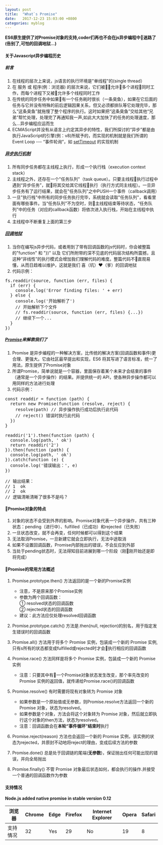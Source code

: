```yaml
---
layout: post
title:  "What`s Promise"
date:   2017-12-23 15:03:00 +0800
categories: myblog
---
```

**ES6原生提供了对Promise对象的支持,coder们再也不会在js异步编程中迷路了(告别了,可怕的回调地狱...)**

#### 关于Javascript异步编程历史
##### 前言
1. 在线程的层次上来说，js语言的执行环境是"单线程"的(single thread）
2. 在 服务 或 程序(例：浏览器) 的层次来说，它们被允许多个进程同时工作，而每个进程下又被允许多个线程同时工作
3. 在传统的同步任务中如果有一个任务耗时很长（一条臭鱼），如果在它后面的任务与它并没有特殊的前后逻辑因果关系，但又必须都排队等它处理完毕，那么“这条臭鱼”就拖慢了整个程序的执行。这时如果把“这条臭鱼”交给其他“兄弟”帮忙处理，处理完了再通知我一声,如此大大加快了的任务的处理速度，那么...异步编程应运而生
4. ECMAScript并没有从语言上约定其异步的特性，我们所探讨的“异步”都是由执行JavaScript的引擎(例：v8)所赋予的，而实现的机制就是我们所谓的  Event Loop --- “事件轮询”，如 <a href="/myblog/2016/03/19/timers-in-javascrpt.html" target="_blank">setTimeout</a> 的实现机制

##### <a href="http://www.ruanyifeng.com/blog/2014/10/event-loop.html" target="_blank">异步执行机制</a>
1. 所有同步任务都在主线程上执行，形成一个执行栈（execution context stack）
2. 主线程之外，还存在一个"任务队列"（task queue）。只要主线程执行过程中遇到“异步任务”，就将其交给其它线程执行（执行方式同主线程）。一旦异步任务有了运行结果，就会在"任务队列"之中PUSH一个事件（callback调用）
3. 一旦"执行栈"中所有的同步任务执行完毕，系统就会读取"任务队列"，看看里面有哪些事件。当“任务队列”不为空时，则主线程结束等待状态，“任务队列”中的任务（对应的callback函数）将依次进入执行栈，开始在主线程中执行
4. 主线程中不断重复上面的第三步

##### <a href="http://callbackhell.com/" target="_blank">回调地狱</a>
1. 当你在编写js异步代码，或者用到了带有回调函数的js代码时，你会被整篇的"function" 和 "})" 以及 它们所附带的深不见底的代码层次结构所震撼，且这种“非线性”的执行模式会增加我们理解代码的难度。整篇代码不直观易懂，从而日趋难以维护，这就是我们 喜（坑）❤️（爹）的回调地狱
2. 代码示例：
<pre class="brush:js;">
fs.readdir(source, function (err, files) {
  if (err) {
    console.log('Error finding files: ' + err)
  } else {
    console.log('开始解析了')
    // 开始解析下个文件
    // fs.readdir(source, function (err, files) {...})
    // 继续下一个...
  }
})
</pre>

##### <a href="http://es6.ruanyifeng.com/#docs/promise" target="_blank">Promise</a>来解救我们了
1. Promise 是异步编程的一种解决方案，比传统的解决方案(回调函数和事件)更合理、更强大。它由社区最早提出和实现，ES6 将其写进了语言标准，统一了用法，原生提供了Promise对象
2. 所谓Promise，简单说就是一个容器，里面保存着某个未来才会结束的事件（通常是一个异步操作）的结果。并提供统一的 API，使各种异步操作都可以用同样的方法进行处理
3. 代码示例：
<pre class="brush:js;">
const readdir = function (path) {
  return new Promise(function (resolve, reject) {
    resolve(path) // 异步操作执行成功后执行此代码
    // reject() 错误时执行此代码
  })
}

readdir('1').then(function (path) {
  console.log(path, ' ok')
  return readdir('2')
}).then(function (path) {
  console.log(path, ' ok')
}).catch(function (e) {
  console.log('错误输出：', e)
})

// 输出结果：
// 1  ok
// 2  ok
// 逻辑清晰清晰了很多不是吗？
</pre>

#### Promise对象的特点
1. 对象的状态不会受到外界的影响。Promise对象代表一个异步操作，共有三种状态：pending（进行中）、fulfilled（已成功）和rejected（已失败）
2. 一旦状态改变，就不会再变，任何时候都可以得到这个结果
3. 无法取消Promise，一旦新建它就会立即执行，无法中途取消
4. 如果不设置回调函数，Promise内部抛出的错误，不会反应到外部
5. 当处于pending状态时，无法得知目前进展到哪一个阶段（刚刚开始还是即将完成）

#### Promise的常用方法概述

1. Promise.prototype.then() 方法返回的是一个新的Promise实例
    * 注意，不是原来那个Promise实例
    * 参数为两个回调函数：  
      ① resolved状态的回调函数  
      ② rejected状态的回调函数
    * 建议：此方法应仅处理resolved回调函数

2. Promise.prototype.catch() 方法是.then(null, rejection)的别名，用于指定发生错误时的回调函数

3. Promise.all() 方法用于将多个 Promise 实例，包装成一个新的 Promise 实例,只有s所有的状态都变成fulfilled或rejected时才会执行相应的回调函数

4. Promise.race() 方法同样是将多个 Promise 实例，包装成一个新的 Promise 实例
    + 注意：只要其中有一个Promise对象状态发生改变，那个率先改变的 Promise 实例的返回值，就传递给Promise.race()的回调函数

5. Promise.resolve() 有时需要将现有对象转为 Promise 对象
    + 如果参数是一个原始值或无参数，则Promise.resolve方法返回一个新的 Promise 对象，状态为resolved。
    + 如果参数是个对象，方法会将这个对象转为 Promise 对象，然后就立即执行这个对象的then方法，状态为resolved。
    + 注意：回调函数会在**本轮“事件循环”结束时**执行

6. Promise.reject(reason) 方法也会返回一个新的 Promise 实例，该实例的状态为rejected，并原封不动地将reject的理由，变成后续方法的参数

7. Promise.done() 总是处于回调链的尾端(**无参数**)，保证抛出任何可能出现的错误，并向全局抛出

8. Promise.finally() 不管 Promise 对象最后状态如何，都会执行的操作.并接受一个普通的回调函数作为参数

#### 支持情况

  **Node.js added native promise in stable version 0.12**  

| 浏览器 | Chrome | Edge | Firefox | 	Internet Explorer | Opera | Safari |
| ------| ------ | ------ | ------ | ------ | ------ | ------ |
| 支持情况 | 32 | Yes | 29 | No | 19 | 8 |